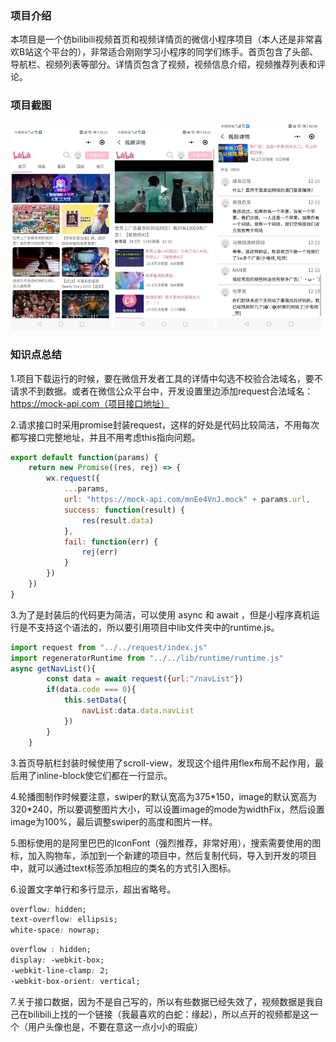 ### 项目介绍

本项目是一个仿bilibili视频首页和视频详情页的微信小程序项目（本人还是非常喜欢B站这个平台的），非常适合刚刚学习小程序的同学们练手。首页包含了头部、导航栏、视频列表等部分。详情页包含了视频，视频信息介绍，视频推荐列表和评论。

### 项目截图

<div>
    <img src="./screenshots/index.jpg" width=32%/>
    <img src="./screenshots/detail1.jpg" width=32%/>
    <img src="./screenshots/detail2.jpg" width=33%/>
</div>

### 知识点总结

1.项目下载运行的时候，要在微信开发者工具的详情中勾选不校验合法域名，要不请求不到数据。或者在微信公众平台中，开发设置里边添加request合法域名：https://mock-api.com（项目接口地址）

2.请求接口时采用promise封装request，这样的好处是代码比较简洁，不用每次都写接口完整地址，并且不用考虑this指向问题。

```js
export default function(params) {
	return new Promise((res, rej) => {
		wx.request({
			...params,
			url: "https://mock-api.com/mnEe4VnJ.mock" + params.url,
			success: function(result) {
				res(result.data)
			},
			fail: function(err) {
				rej(err)
			}
		})
	})
}
```

3.为了是封装后的代码更为简洁，可以使用 async 和 await ，但是小程序真机运行是不支持这个语法的，所以要引用项目中lib文件夹中的runtime.js。

```js
import request from "../../request/index.js"
import regeneratorRuntime from "../../lib/runtime/runtime.js"
async getNavList(){
		const data = await request({url:"/navList"})
		if(data.code === 0){
			this.setData({
				navList:data.data.navList
			})
		}
	}
```

3.首页导航栏封装时候使用了scroll-view，发现这个组件用flex布局不起作用，最后用了inline-block使它们都在一行显示。

4.轮播图制作时候要注意，swiper的默认宽高为375\*150，image的默认宽高为320\*240，所以要调整图片大小，可以设置image的mode为widthFix，然后设置image为100%，最后调整swiper的高度和图片一样。

5.图标使用的是阿里巴巴的IconFont（强烈推荐，非常好用），搜索需要使用的图标，加入购物车，添加到一个新建的项目中，然后复制代码，导入到开发的项目中，就可以通过text标签添加相应的类名的方式引入图标。

6.设置文字单行和多行显示，超出省略号。

```css
overflow: hidden;
text-overflow: ellipsis;
white-space: nowrap;
```

```css
overflow : hidden;
display: -webkit-box;
-webkit-line-clamp: 2;
-webkit-box-orient: vertical;
```

7.关于接口数据，因为不是自己写的，所以有些数据已经失效了，视频数据是我自己在bilibili上找的一个链接（我最喜欢的白蛇：缘起），所以点开的视频都是这一个（用户头像也是，不要在意这一点小小的瑕疵）

